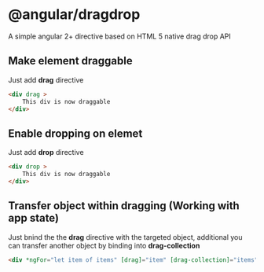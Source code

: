 # @angular/dragdrop
A simple angular 2+ directive based on HTML 5 native drag drop API

## Make element draggable
Just add **drag** directive
```html
<div drag >
	This div is now draggable
</div>
```
## Enable dropping on elemet 
Just add **drop** directive
```html
<div drop >
	This div is now draggable
</div>
```
## Transfer object within dragging (Working with app state) 
Just bnind the the **drag** directive with the targeted object, additional you can transfer another object by binding into **drag-collection** 
```html
<div *ngFor="let item of items" [drag]="item" [drag-collection]="items" >{{item.name}}</div>
```
